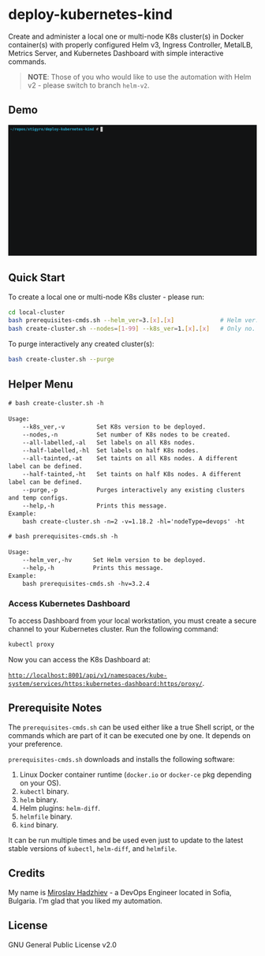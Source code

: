 # deploy-kubernetes-kind

Create and administer a local one or multi-node K8s cluster(s) in Docker container(s) with properly configured Helm v3, Ingress Controller, MetalLB, Metrics Server, and Kubernetes Dashboard with simple interactive commands.

> **NOTE**: Those of you who would like to use the automation with Helm v2 - please switch to branch `helm-v2`.

## Demo

![gif](demo.gif)

## Quick Start

To create a local one or multi-node K8s cluster - please run:

```bash
cd local-cluster
bash prerequisites-cmds.sh --helm_ver=3.[x].[x]             # Helm ver. is optional.
bash create-cluster.sh --nodes=[1-99] --k8s_ver=1.[x].[x]   # Only no. of K8s nodes is mandatory.
```

To purge interactively any created cluster(s):

```bash
bash create-cluster.sh --purge
```

## Helper Menu

```console
# bash create-cluster.sh -h

Usage:
    --k8s_ver,-v         Set K8s version to be deployed.
    --nodes,-n           Set number of K8s nodes to be created.
    --all-labelled,-al   Set labels on all K8s nodes.
    --half-labelled,-hl  Set labels on half K8s nodes.
    --all-tainted,-at    Set taints on all K8s nodes. A different label can be defined.
    --half-tainted,-ht   Set taints on half K8s nodes. A different label can be defined.
    --purge,-p           Purges interactively any existing clusters and temp configs.
    --help,-h            Prints this message.
Example:
    bash create-cluster.sh -n=2 -v=1.18.2 -hl='nodeType=devops' -ht
```

```console
# bash prerequisites-cmds.sh -h

Usage:
    --helm_ver,-hv      Set Helm version to be deployed.
    --help,-h           Prints this message.
Example:
    bash prerequisites-cmds.sh -hv=3.2.4
```

### Access Kubernetes Dashboard

To access Dashboard from your local workstation, you must create a secure channel to your Kubernetes cluster. Run the following command:

```bash
kubectl proxy
```

Now you can access the K8s Dashboard at:

[`http://localhost:8001/api/v1/namespaces/kube-system/services/https:kubernetes-dashboard:https/proxy/`](
http://localhost:8001/api/v1/namespaces/kube-system/services/https:kubernetes-dashboard:https/proxy/).

## Prerequisite Notes

The `prerequisites-cmds.sh` can be used either like a true Shell script, or the commands which are part of it can be executed one by one. It depends on your preference.

`prerequisites-cmds.sh` downloads and installs the following software:

1. Linux Docker container runtime (`docker.io` or `docker-ce` pkg depending on your OS).
2. `kubectl` binary.
3. `helm` binary.
4. Helm plugins: `helm-diff`.
5. `helmfile` binary.
6. `kind` binary.

It can be run multiple times and be used even just to update to the latest stable versions of `kubectl`, `helm-diff`, and `helmfile`.

## Credits

My name is [Miroslav Hadzhiev](https://www.linkedin.com/in/mehadzhiev/) - a DevOps Engineer located in Sofia, Bulgaria. I'm glad that you liked my automation.

## License

GNU General Public License v2.0
